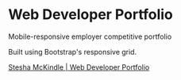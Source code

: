 # Web Developer Portfolio
Mobile-responsive employer competitive portfolio

Built using Bootstrap's responsive grid.

[Stesha McKindle | Web Developer Portfolio](https://steeshmck.github.io/Web-Developer-Portfolio/)
